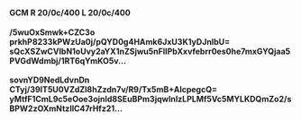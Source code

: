 #### GCM R 20/0c/400 L 20/0c/400
**/5wuOxSmwk+CZC3o**<br/>**prkhP8233kPWzUa0j/pQYD0g4HAmk6JxU3K1yDJnIbU=**<br/>**sQcXSZwCVIbN1oUvy2aYX1nZSjwu5nFlIPbXxvfebrr0es0he7mxGYQjaa5PVGdWdmbj/1RT6qYmKO5v...**<br/><br/>
**sovnYD9NedLdvnDn**<br/>**CTyj/39IT5U0VZdZl8hZzdn7v/R9/Tx5mB+AlcpegcQ=**<br/>**yMtfF1CmL9c5eOoe3ojnId8SEuBPm3jqwlnlzLPLMf5Vc5MYLKDQmZo2/sBPW2zOXmNtzllC47rHfz21...**